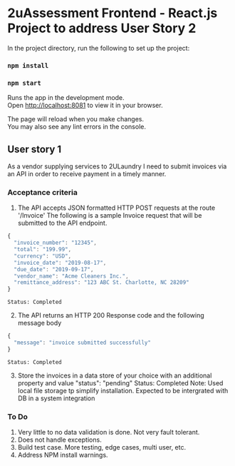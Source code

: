 # 2uAssessment Frontend - React.js Project to address User Story 2 

In the project directory, run the following to set up the project:

### `npm install`

### `npm start`

Runs the app in the development mode.\
Open [http://localhost:8081](http://localhost:8081) to view it in your browser.

The page will reload when you make changes.\
You may also see any lint errors in the console.

## User story 1
As a vendor supplying services to 2ULaundry I need to submit invoices via an API in order to receive payment in a timely manner.

### Acceptance criteria
1. The API accepts JSON formatted HTTP POST requests at the route '/Invoice'
The following is a sample Invoice request that will be submitted to the API endpoint.
```javascript
{
  "invoice_number": "12345",
  "total": "199.99",
  "currency": "USD",
  "invoice_date": "2019-08-17",
  "due_date": "2019-09-17",
  "vendor_name": "Acme Cleaners Inc.",
  "remittance_address": "123 ABC St. Charlotte, NC 28209"
}
```
	Status: Completed

2. The API returns an HTTP 200 Response code and the following message body

```javascript
{
  "message": "invoice submitted successfully"
}
```
	Status: Completed


3. Store the invoices in a data store of your choice with an additional property and value "status": "pending" 
	Status: Completed
	Note: Used local file storage tp simplify installation.  Expected to be intergrated with DB in a system integration  
	
### To Do
1. Very little to no data validation is done.  Not very fault tolerant.
2. Does not handle exceptions.
3. Build test case.  More testing, edge cases, multi user, etc.
4. Address NPM install warnings.
